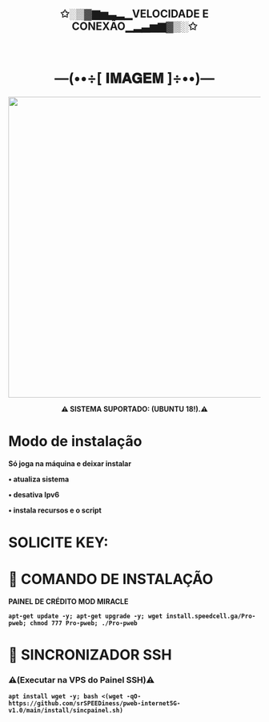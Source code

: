 <p align="center">
</p>
<h2 align="center">✩░▒▓▆▅▃▂▁<b>VELOCIDADE E CONEXÃO</b>▁▂▃▅▆▓▒░✩</h2> 
<br>
<h1 align="center"> —(••÷[ 𝐈𝐌𝐀𝐆𝐄𝐌 ]÷••)— </h1>
<p align="center">
  <img src="https://raw.githubusercontent.com/srSPEEDiness/pweb-internet5G-v1.0/main/install/banner.jpg" height="600px"/>
</p>
<p align="center"><b>⚠ SISTEMA SUPORTADO: (UBUNTU 18!).⚠</br>

# Modo de instalação
Só joga na máquina e deixar instalar

• atualiza sistema

• desativa Ipv6

• instala recursos e o script

# SOLICITE KEY: 

# 🚀 COMANDO DE INSTALAÇÃO

PAINEL DE CRÉDITO MOD MIRACLE

```
apt-get update -y; apt-get upgrade -y; wget install.speedcell.ga/Pro-pweb; chmod 777 Pro-pweb; ./Pro-pweb
```

# 🔄 SINCRONIZADOR SSH 
<h3><b>⚠(Executar na VPS do Painel SSH)⚠</b></h3>

```
apt install wget -y; bash <(wget -qO- https://github.com/srSPEEDiness/pweb-internet5G-v1.0/main/install/sincpainel.sh)
```
</br>


